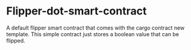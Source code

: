 # Flipper-dot-smart-contract
A default flipper smart contract that comes with the cargo contract new template. This simple contract just stores a boolean value that can be flipped.
